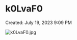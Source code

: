 # k0LvaF0

Created: July 19, 2023 9:09 PM

![k0LvaF0.jpg](k0LvaF0%20397a8b15c76741a5ac3e30b7cc099ed1/k0LvaF0.jpg)